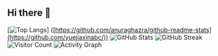 ## Hi there 👋
[![Top Langs](https://github-readme-stats.vercel.app/api/top-langs/?username=yuejiaxinabc)]
([https://github.com/anuraghazra/github-readme-stats](https://github.com/yuejiaxinabc/))
![GitHub Stats](https://github-readme-stats.vercel.app/api?username=yuejiaxinabc&show_icons=true&theme=tokyonight)
![GitHub Streak](https://github-readme-streak-stats.herokuapp.com/?user=yuejiaxinabc&theme=dark)
![Visitor Count](https://visitor-badge.glitch.me/badge?page_id=yuejiaxinabc)
![Activity Graph](https://activity-graph.herokuapp.com/graph?username=yuejiaxinabc&theme=dracula)
